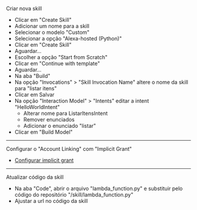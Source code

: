
Criar nova skill
* Clicar em "Create Skill"
* Adicionar um nome para a skill
* Selecionar o modelo "Custom"
* Selecionar a opção "Alexa-hosted (Python)"
* Clicar em "Create Skill"
* Aguardar...
* Escolher a opção "Start from Scratch"
* Clicar em "Continue with template"
* Aguardar...
* Na aba "Build"
* Na opção "Invocations" > "Skill Invocation Name" altere o nome da skill para "listar itens"
* Clicar em Salvar
* Na opção "Interaction Model" > "Intents" editar a intent "HelloWorldIntent"
	* Alterar nome para ListarItensIntent
	* Remover enunciados
	* Adicionar o enunciado "listar"
* Clicar em "Build Model"

---

Configurar o "Account Linking" com "Implicit Grant"
* [Configurar implicit grant](../02-Amazon-Implicit-Grant.md)

---

Atualizar código da skill
* Na aba "Code", abrir o arquivo "lambda_function.py" e substituir pelo código do repositório "/skill/lambda_function.py"
* Ajustar a url no código da skill
